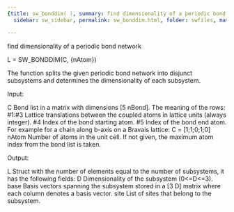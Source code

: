 ```yaml
---
{title: sw_bonddim( ), summary: find dimensionality of a periodic bond network, keywords: sample,
  sidebar: sw_sidebar, permalink: sw_bonddim.html, folder: swfiles, mathjax: 'true'}

---
```

find dimensionality of a periodic bond network
 
L = SW_BONDDIM(C, {nAtom})
 
The function splits the given periodic bond network into disjunct
subsystems and determines the dimensionality of each subsystem.
 
Input:
 
C         Bond list in a matrix with dimensions [5 nBond]. The meaning of
          the rows:
              #1:#3   Lattice translations between the coupled atoms in
                      lattice units (always integer).
              #4      Index of the bond starting atom.
              #5      Index of the bond end atom.
          For example for a chain along b-axis on a Bravais lattice:
              C = [1;1;0;1;0]
nAtom     Number of atoms in the unit cell. If not given, the maximum
          atom index from the bond list is taken.
 
Output:
 
L         Struct with the number of elements equal to the number of
          subsystems, it has the following fields:
              D       Dimensionality of the subsystem (0<=D<=3).
              base    Basis vectors spanning the subsystem stored in a
                      [3 D] matrix where each column denotes a basis
                      vector.
              site    List of sites that belong to the subsystem.
 

